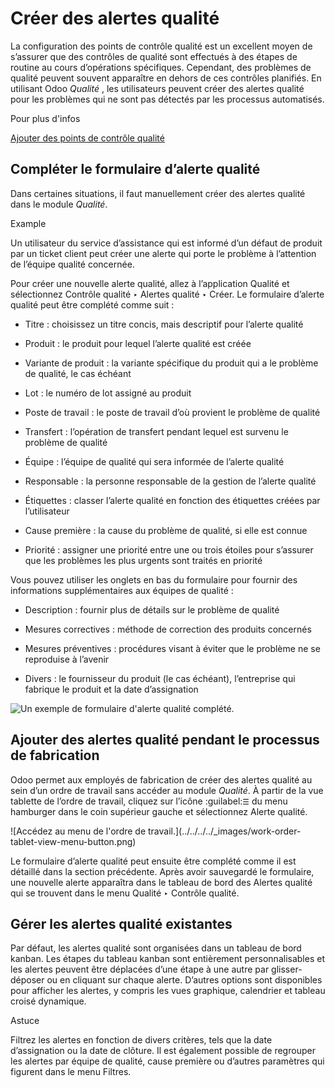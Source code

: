 # Créer des alertes qualité

La configuration des points de contrôle qualité est un excellent moyen de
s’assurer que des contrôles de qualité sont effectués à des étapes de routine
au cours d’opérations spécifiques. Cependant, des problèmes de qualité peuvent
souvent apparaître en dehors de ces contrôles planifiés. En utilisant Odoo
_Qualité_ , les utilisateurs peuvent créer des alertes qualité pour les
problèmes qui ne sont pas détectés par les processus automatisés.

Pour plus d'infos

[Ajouter des points de contrôle qualité](quality_control_points.html)

## Compléter le formulaire d’alerte qualité

Dans certaines situations, il faut manuellement créer des alertes qualité dans
le module _Qualité_.

Example

Un utilisateur du service d’assistance qui est informé d’un défaut de produit
par un ticket client peut créer une alerte qui porte le problème à l’attention
de l’équipe qualité concernée.

Pour créer une nouvelle alerte qualité, allez à l’application Qualité et
sélectionnez Contrôle qualité ‣ Alertes qualité ‣ Créer. Le formulaire
d’alerte qualité peut être complété comme suit :

  * Titre : choisissez un titre concis, mais descriptif pour l’alerte qualité

  * Produit : le produit pour lequel l’alerte qualité est créée

  * Variante de produit : la variante spécifique du produit qui a le problème de qualité, le cas échéant

  * Lot : le numéro de lot assigné au produit

  * Poste de travail : le poste de travail d’où provient le problème de qualité

  * Transfert : l’opération de transfert pendant lequel est survenu le problème de qualité

  * Équipe : l’équipe de qualité qui sera informée de l’alerte qualité

  * Responsable : la personne responsable de la gestion de l’alerte qualité

  * Étiquettes : classer l’alerte qualité en fonction des étiquettes créées par l’utilisateur

  * Cause première : la cause du problème de qualité, si elle est connue

  * Priorité : assigner une priorité entre une ou trois étoiles pour s’assurer que les problèmes les plus urgents sont traités en priorité

Vous pouvez utiliser les onglets en bas du formulaire pour fournir des
informations supplémentaires aux équipes de qualité :

  * Description : fournir plus de détails sur le problème de qualité

  * Mesures correctives : méthode de correction des produits concernés

  * Mesures préventives : procédures visant à éviter que le problème ne se reproduise à l’avenir

  * Divers : le fournisseur du produit (le cas échéant), l’entreprise qui fabrique le produit et la date d’assignation

![Un exemple de formulaire d'alerte qualité
complété.](../../../../_images/quality-alert-form.png)

## Ajouter des alertes qualité pendant le processus de fabrication

Odoo permet aux employés de fabrication de créer des alertes qualité au sein
d’un ordre de travail sans accéder au module _Qualité_. À partir de la vue
tablette de l’ordre de travail, cliquez sur l’icône :guilabel:` ☰ ` du menu
hamburger dans le coin supérieur gauche et sélectionnez Alerte qualité.

![Accédez au menu de l'ordre de travail.](../../../../_images/work-order-
tablet-view-menu-button.png)

Le formulaire d’alerte qualité peut ensuite être complété comme il est
détaillé dans la section précédente. Après avoir sauvegardé le formulaire, une
nouvelle alerte apparaîtra dans le tableau de bord des Alertes qualité qui se
trouvent dans le menu Qualité ‣ Contrôle qualité.

## Gérer les alertes qualité existantes

Par défaut, les alertes qualité sont organisées dans un tableau de bord
kanban. Les étapes du tableau kanban sont entièrement personnalisables et les
alertes peuvent être déplacées d’une étape à une autre par glisser-déposer ou
en cliquant sur chaque alerte. D’autres options sont disponibles pour afficher
les alertes, y compris les vues graphique, calendrier et tableau croisé
dynamique.

Astuce

Filtrez les alertes en fonction de divers critères, tels que la date
d’assignation ou la date de clôture. Il est également possible de regrouper
les alertes par équipe de qualité, cause première ou d’autres paramètres qui
figurent dans le menu Filtres.

